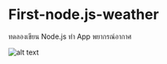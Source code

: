 # First-node.js-weather
ทดลองเขียน Node.js ทำ App พยากรณ์อากาศ

![alt text](https://s2.gifyu.com/images/02deb3e4f88b22f30b.png)
